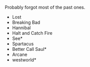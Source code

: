 Probably forgot most of the past ones. 


- Lost
- Breaking Bad
- Hannibal
- Halt and Catch Fire
- See*
- Spartacus
- Better Call Saul*
- Arcane
- westworld*
